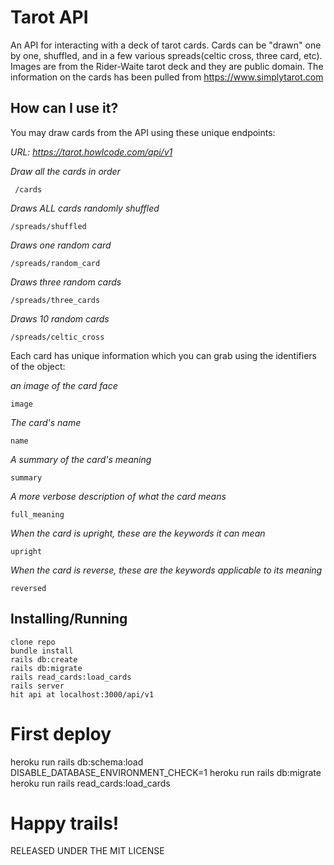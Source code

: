 # Tarot API

An API for interacting with a deck of tarot cards. Cards can be "drawn" one by one,
shuffled, and in a few various spreads(celtic cross, three card, etc). Images are
from the Rider-Waite tarot deck and they are public domain. The information on
the cards has been pulled from https://www.simplytarot.com

## How can I use it?

You may draw cards from the API using these unique endpoints:

_URL: https://tarot.howlcode.com/api/v1_

_Draw all the cards in order_

```
 /cards
```

_Draws ALL cards randomly shuffled_

```
/spreads/shuffled
```

_Draws one random card_

```
/spreads/random_card
```

_Draws three random cards_

```
/spreads/three_cards
```

_Draws 10 random cards_

```
/spreads/celtic_cross
```

Each card has unique information which you can grab using the identifiers of the object:

_an image of the card face_

```
image
```

_The card's name_

```
name
```

_A summary of the card's meaning_

```
summary
```

_A more verbose description of what the card means_

```
full_meaning
```

_When the card is upright, these are the keywords it can mean_

```
upright
```

_When the card is reverse, these are the keywords applicable to its meaning_

```
reversed
```

## Installing/Running

```
clone repo
bundle install
rails db:create
rails db:migrate
rails read_cards:load_cards
rails server
hit api at localhost:3000/api/v1
```

# First deploy
heroku run rails db:schema:load DISABLE_DATABASE_ENVIRONMENT_CHECK=1
heroku run rails db:migrate
heroku run rails read_cards:load_cards

# Happy trails!

RELEASED UNDER THE MIT LICENSE

